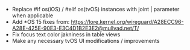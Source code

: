 * Replace #if os(iOS) / #elif os(tvOS) instances with joint | parameter when applicable
* Add *OS 15 fixes from: https://lore.kernel.org/wireguard/A28ECC96-A28E-425E-90E3-E3C4D1B2E3E2@mullvad.net/T/
* Fix focus text color jakniness in table views
* Make any necessary tvOS UI modifications / improvements

